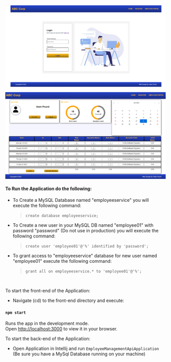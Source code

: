 ![Login/Registration with Java & React](./front-end/public/images/employee-management-application-image-02.png)

![Employee Management Portal](./front-end/public/images/employee-management-application-image-03.png)
#### To Run the Application do the following:

- To Create a MySQL Database named "employeeservice" you will execute the following command:
    >`create database employeeservice;`

- To Create a new user in your MySQL DB named "employee01" with password "password" (Do not use in production) you will execute the following command:

    >`create user 'employee01'@'%' identified by 'password';`

- To grant access to "employeeservice" database for new user named "employee01" execute the following command:
  >`grant all on employeeservice.* to 'employee01'@'%';`

<br />

To start the front-end of the Application:

- Navigate (cd) to the front-end directory and execute:

#### `npm start`

Runs the app in the development mode.\
Open [http://localhost:3000](http://localhost:3000) to view it in your browser.

To start the back-end of the Application:

- Open Application in Intellij and run `EmployeeManagementApiApplication`
  (Be sure you have a MySql Database running on your machine)


